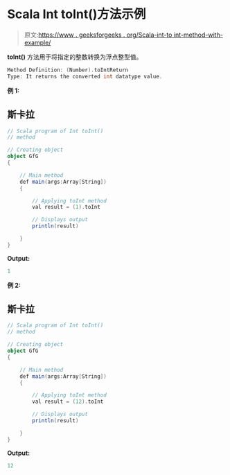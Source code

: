 # Scala Int toInt()方法示例

> 原文:[https://www . geeksforgeeks . org/Scala-int-to int-method-with-example/](https://www.geeksforgeeks.org/scala-int-toint-method-with-example/)

**toInt()** 方法用于将指定的整数转换为浮点整型值。

```scala
Method Definition: (Number).toIntReturn 
Type: It returns the converted int datatype value. 
```

**例 1:**

## 斯卡拉

```scala
// Scala program of Int toInt()
// method

// Creating object
object GfG
{

    // Main method
    def main(args:Array[String])
    {

        // Applying toInt method
        val result = (1).toInt

        // Displays output
        println(result)

    }
}
```

**Output:** 

```scala
1
```

**例 2:**

## 斯卡拉

```scala
// Scala program of Int toInt()
// method

// Creating object
object GfG
{

    // Main method
    def main(args:Array[String])
    {

        // Applying toInt method
        val result = (12).toInt

        // Displays output
        println(result)

    }
}
```

**Output:** 

```scala
12
```